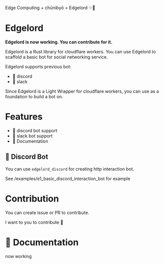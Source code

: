 Edge Computing + chūnibyō = Edgelord ✨👿

# Edgelord

**Edgelord is now working. You can contribute for it.**

Edgelord is a Rust library for cloudflare workers. 
You can use Edgelord to scaffold a basic bot for social networking service.

Edgelord supports previous bot:

- 🚧 discord
- 🚧 slack

Since Edgelord is a Light Wrapper for cloudflare workers, you can use as a foundation to build a bot on.

# Features

- 🚧 discord bot support
- 🚧 slack bot support
- 🚧 Documentation

## 🚧 Discord Bot

You can use `edgelord_discord` for creating http interaction bot.

See /examples/e1_basic_discord_interaction_bot for example

# Contribution

You can create issue or PR to contribute.

I want to you to contribute 💪

# 🚧 Documentation

now working
